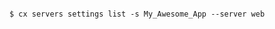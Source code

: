 <!-- layout:code post: servers_example -->

```

$ cx servers settings list -s My_Awesome_App --server web

```
